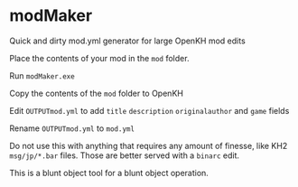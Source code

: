 # modMaker
Quick and dirty mod.yml generator for large OpenKH mod edits

Place the contents of your mod in the `mod` folder.

Run `modMaker.exe`

Copy the contents of the `mod` folder to OpenKH

Edit `OUTPUTmod.yml` to add `title` `description` `originalauthor` and `game` fields

Rename `OUTPUTmod.yml` to `mod.yml`


Do not use this with anything that requires any amount of finesse, like KH2 `msg/jp/*.bar` files. Those are better served with a `binarc` edit.

This is a blunt object tool for a blunt object operation.
